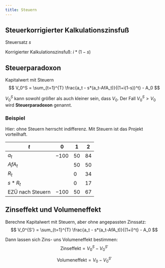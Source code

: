 ```yaml
---
title: Steuern
---
```

## Steuerkorrigierter Kalkulationszinsfuß
Steuersatz $s$

Korrigierter Kalkulationszinsfuß: $i*(1-s)$

## Steuerparadoxon
Kapitalwert mit Steuern
$$
V_0^S = \sum_{t=1}^{T} \frac{a_t - s*(a_t-AfA_t)}{(1+i(1-s))^t} - A_0
$$

$V_0^S$ kann sowohl größer als auch kleiner sein, dass $V_0$.
Der Fall $V_0^S \gt V_0$ wird **Steuerparadoxon** genannt.

### Beispiel
Hier: ohne Steuern herrscht indifferenz. Mit Steuern ist das Projekt vorteilhaft.

$t$ | $0$ | $1$ | $2$
--- | --- | --- | ---
$a_t$ | $-100$ | $50$ | $84$
$AfA_t$ | | $50$ | $50$
$R_t$ | | $0$ | $34$
$s * R_t$ | | $0$ | $17$
EZÜ nach Steuern | $-100$ | $50$ | $67$

## Zinseffekt und Volumeneffekt
Berechne Kapitalwert mit Steuern, aber ohne angepassten Zinssatz:
$$
V_0^{S'} = \sum_{t=1}^{T} \frac{a_t - s*(a_t-AfA_t)}{(1+i)^t} - A_0
$$

Dann lassen sich Zins- uns Volumeneffekt bestimmen:
$$
\text{Zinseffekt} = V_0^S - V_0^{S'}
$$

$$
\text{Volumeneffekt} = V_0 - V_0^{S'}
$$
